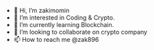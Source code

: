 - 👋 Hi, I’m zakimomin
- 👀 I’m interested in Coding & Crypto.
- 🌱 I’m currently learning Blockchain.
- 💞️ I’m looking to collaborate on crypto company
- 📫 How to reach me @zak896

<!---
zak896/zak896 is a ✨ special ✨ repository because its `README.md` (this file) appears on your GitHub profile.
You can click the Preview link to take a look at your changes.
--->
